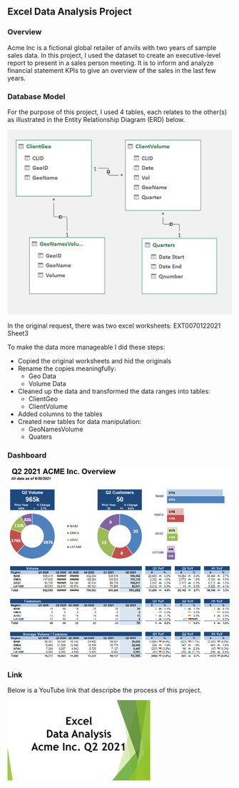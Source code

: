 ## Excel Data Analysis Project

### Overview
Acme Inc is a fictional global retailer of anvils with two years of sample sales data.
In this project, I used the dataset to create an executive-level report to present in a sales person meeting. It is to inform and analyze financial statement KPIs to give an overview of the sales in the last few years.


### Database Model
For the purpose of this project, I used 4 tables, each relates to the other(s) as illustrated in the Entity Relationship Diagram (ERD) below. 

![Table Relationship](https://github.com/CyclopeLab/Portfolio/blob/main/Data%20Analysis/Images/Relationships.PNG)

In the original request, there was two excel worksheets:
EXT0070122021
Sheet3

To make the data more manageable I did these steps:
- Copied the original worksheets and hid the originals
- Rename the copies meaningfully:
  - Geo Data
  - Volume Data
- Cleaned up the data and transformed the data ranges into tables:
  - ClientGeo
  - ClientVolume
- Added columns to the tables
- Created new tables for data manipulation:
  - GeoNamesVolume
  - Quaters


### Dashboard
![Dashboard](https://github.com/CyclopeLab/Portfolio/blob/main/Data%20Analysis/Images/Dashboard.PNG)


### Link
Below is a YouTube link that descripbe the process of this project.

[![App Screenshot](https://github.com/CyclopeLab/Portfolio/blob/main/Data%20Analysis/Images/Excel%20Data%20Analysys_SM.png)](https://www.youtube.com/watch?v=bP58URGxAHA&t=139s)
